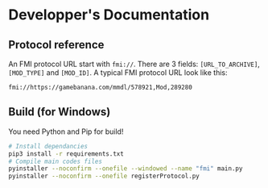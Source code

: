 # Developper's Documentation

## Protocol reference

An FMI protocol URL start with `fmi://`. There are 3 fields: `[URL_TO_ARCHIVE]`, `[MOD_TYPE]` and `[MOD_ID]`. A typical FMI protocol URL look like this:

`fmi://https://gamebanana.com/mmdl/578921,Mod,289280`

## Build (for Windows)
You need Python and Pip for build!

```sh
# Install dependancies
pip3 install -r requirements.txt
# Compile main codes files
pyinstaller --noconfirm --onefile --windowed --name "fmi" main.py
pyinstaller --noconfirm --onefile registerProtocol.py
```